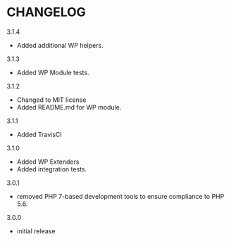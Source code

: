CHANGELOG
=========

3.1.4
- Added additional WP helpers.

3.1.3
- Added WP Module tests.

3.1.2
- Changed to MIT license
- Added README.md for WP module.

3.1.1
- Added TravisCI

3.1.0
- Added WP Extenders
- Added integration tests.

3.0.1
- removed PHP 7-based development tools to ensure compliance to PHP 5.6.

3.0.0
- initial release
